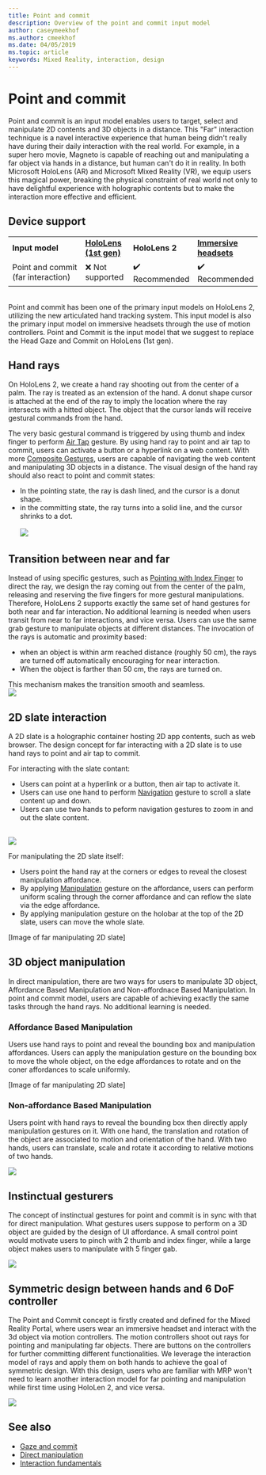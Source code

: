 ```yaml
---
title: Point and commit
description: Overview of the point and commit input model
author: caseymeekhof
ms.author: cmeekhof
ms.date: 04/05/2019
ms.topic: article
keywords: Mixed Reality, interaction, design
---
```

# Point and commit
Point and commit is an input model enables users to target, select and manipulate 2D contents and 3D objects in a distance. This "Far" interaction technique is a navel interactive experience that human being didn't really have during their daily interaction with the real world. For example, in a super hero movie, Magneto is capable of reaching out and manipulating a far object via hands in a distance, but human can't do it in reality. In both Microsoft HoloLens (AR) and Microsoft Mixed Reality (VR), we equip users this magical power, breaking the physical constraint of real world not only to have delightful experience with holographic contents but to make the interaction more effective and efficient.

## Device support
<table>
    <colgroup>
    <col width="40%" />
    <col width="20%" />
    <col width="20%" />
    <col width="20%" />
    </colgroup>
    <tr>
        <td><strong>Input model</strong></td>
        <td><a href="hololens-hardware-details.md"><strong>HoloLens (1st gen)</strong></a></td>
        <td><strong>HoloLens 2</strong></td>
        <td><a href="immersive-headset-hardware-details.md"><strong>Immersive headsets</strong></a></td>
    </tr>
     <tr>
        <td>Point and commit (far interaction)</td>
        <td>❌ Not supported</td>
        <td>✔️ Recommended</td>
        <td>✔️ Recommended</td>
    </tr>
</table>
<br>
Point and commit has been one of the primary input models on HoloLens 2, utilizing the new articulated hand tracking system. This input model is also the primary input model on immersive headsets through the use of motion controllers. Point and Commit is the input model that we suggest to replace the Head Gaze and Commit on HoloLens (1st gen). 

## Hand rays
On HoloLens 2, we create a hand ray shooting out from the center of a palm. The ray is treated as an extension of the hand. A donut shape cursor is attached at the end of the ray to imply the location where the ray intersects with a hitted object. The object that the cursor lands will receive gestural commands from the hand. 

The very basic gestural command is triggered by using thumb and index finger to perform [Air Tap](coming-soon.md) gesture. By using hand ray to point and air tap to commit, users can activate a button or a hyperlink on a web content. With more [Composite Gestures](coming-soon.md), users are capable of navigating the web content and manipulating 3D objects in a distance. The visual design of the hand ray should also react to point and commit states: <br>
* In the pointing state, the ray is dash lined, and the cursor is a donut shape.
* in the committing state, the ray turns into a solid line, and the cursor shrinks to a dot.<br><br>
![](images/Hand-Rays-720px.jpg)<br>

## Transition between near and far
Instead of using specific gestures, such as [Pointing with Index Finger](coming-soon.md) to direct the ray, we design the ray coming out from the center of the palm, releasing and reserving the five fingers for more gestural manipulations. Therefore, HoloLens 2 supports exactly the same set of hand gestures for both near and far interaction. No additional learning is needed when users transit from near to far interactions, and vice versa. Users can use the same grab gesture to manipulate objects at different distances. The invocation of the rays is automatic and proximity based: <br>
* when an object is within arm reached distance (roughly 50 cm), the rays are turned off automatically encouraging for near interaction. 
* When the object is farther than 50 cm, the rays are turned on.

This mechanism makes the transition smooth and seamless.<br>
![](images/Transition-Between-Near-And-Far-720px.jpg)<br>

## 2D slate interaction
A 2D slate is a holographic container hosting 2D app contents, such as web browser. The design concept for far interacting with a 2D slate is to use hand rays to point and air tap to commit.<br>

For interacting with the slate contant:<br>

* Users can point at a hyperlink or a button, then air tap to activate it. 
* Users can use one hand to perform [Navigation](coming-soon.md) gesture to scroll a slate content up and down. 
* Users can use two hands to peform navigation gestures to zoom in and out the slate content.<br><br>

![](images/2D-Slate-Interaction-Far-720px.jpg)<br>

For manipulating the 2D slate itself:<br>

* Users point the hand ray at the corners or edges to reveal the closest manipulation affordance. 
* By applying [Manipulation](coming-soon.md) gesture on the affordance, users can perform uniform scaling through the corner affordance and can reflow the slate via the edge affordance. 
* By applying manipulation gesture on the holobar at the top of the 2D slate, users can move the whole slate.<br>

[Image of far manipulating 2D slate] <br>

## 3D object manipulation
In direct manipulation, there are two ways for users to manipulate 3D object, Affordance Based Manipulation and Non-affordnace Based Manipulation. In point and commit model, users are capable of achieving exactly the same tasks through the hand rays. No additional learning is needed.<br>

### Affordance Based Manipulation
Users use hand rays to point and reveal the bounding box and manipulation affordances. Users can apply the manipulation gesture on the bounding box to move the whole object, on the edge affordances to rotate and on the coner affordances to scale uniformly.

[Image of far manipulating 2D slate] <br>

### Non-affordance Based Manipulation
Users point with hand rays to reveal the bounding box then directly apply manipulation gestures on it. With one hand, the translation and rotation of the object are associated to motion and orientation of the hand. With two hands, users can translate, scale and rotate it according to relative motions of two hands.

![](images/3D-Object-Manipultaion-Far-720px.jpg)

## Instinctual gesturers
The concept of instinctual gestures for point and commit is in sync with that for direct manipulation. What gestures users suppose to perform on a 3D object are guided by the design of UI affordance. A small control point would motivate users to pinch with 2 thumb and index finger, while a large object makes users to manipulate with 5 finger gab.

![](images/Instinctual-Gestures-Far-720px.jpg)<br>

## Symmetric design between hands and 6 DoF controller 
The Point and Commit concept is firstly created and defined for the Mixed Reality Portal, where users wear an immersive headset and interact with the 3d object via motion controllers. The motion controllers shoot out rays for pointing and manipulating far objects. There are buttons on the controllers for further committing different functionalities. We leverage the interaction model of rays and apply them on both hands to achieve the goal of symmetric design. With this design, users who are familiar with MRP won't need to learn another interaction model for far pointing and manipulation while first time using HoloLen 2, and vice versa.    

![](images/Symmetric-Design-For-Rays-720px.jpg)<br>


## See also
* [Gaze and commit](gaze-and-commit.md)
* [Direct manipulation](direct-manipulation.md)
* [Interaction fundamentals](interaction-fundamentals.md)
